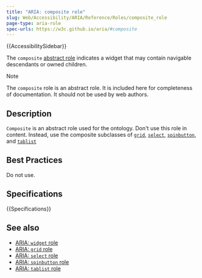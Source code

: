 ```yaml
---
title: "ARIA: composite role"
slug: Web/Accessibility/ARIA/Reference/Roles/composite_role
page-type: aria-role
spec-urls: https://w3c.github.io/aria/#composite
---
```


{{AccessibilitySidebar}}

The `composite` [abstract role](/en-US/docs/Web/Accessibility/ARIA/Roles#6._abstract_roles) indicates a widget that may contain navigable descendants or owned children.

> [!NOTE]
> The `composite` role is an abstract role. It is included here for completeness of documentation. It should not be used by web authors.

## Description

`Composite` is an abstract role used for the ontology. Don't use this role in content. Instead, use the composite subclasses of [`grid`](/en-US/docs/Web/Accessibility/ARIA/Roles/grid_role), [`select`](/en-US/docs/Web/Accessibility/ARIA/Roles/select_role), [`spinbutton`](/en-US/docs/Web/Accessibility/ARIA/Roles/spinbutton_role), and [`tablist`](/en-US/docs/Web/Accessibility/ARIA/Roles/tablist_role)

## Best Practices

Do not use.

## Specifications

{{Specifications}}

## See also

- [ARIA: `widget` role](/en-US/docs/Web/Accessibility/ARIA/Roles/widget_role)
- [ARIA: `grid` role](/en-US/docs/Web/Accessibility/ARIA/Roles/grid_role)
- [ARIA: `select` role](/en-US/docs/Web/Accessibility/ARIA/Roles/select_role)
- [ARIA: `spinbutton` role](/en-US/docs/Web/Accessibility/ARIA/Roles/spinbutton_role)
- [ARIA: `tablist` role](/en-US/docs/Web/Accessibility/ARIA/Roles/tablist_role)
